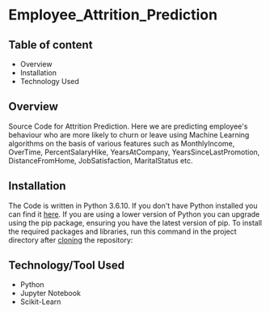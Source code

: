 # Employee_Attrition_Prediction

## Table of content

* Overview
* Installation
* Technology Used

## Overview

Source Code for Attrition Prediction. Here we are predicting employee's behaviour who are more likely to churn or leave using Machine Learning algorithms on the basis of various features such as MonthlyIncome, OverTime, PercentSalaryHike, YearsAtCompany, YearsSinceLastPromotion, DistanceFromHome, JobSatisfaction, MaritalStatus etc.


## Installation
The Code is written in Python 3.6.10. If you don't have Python installed you can find it [here](https://www.python.org/downloads/). If you are using a lower version of Python you can upgrade using the pip package, ensuring you have the latest version of pip. To install the required packages and libraries, run this command in the project directory after [cloning](https://www.howtogeek.com/451360/how-to-clone-a-github-repository/) the repository:


## Technology/Tool Used 
* Python
* Jupyter Notebook
* Scikit-Learn

